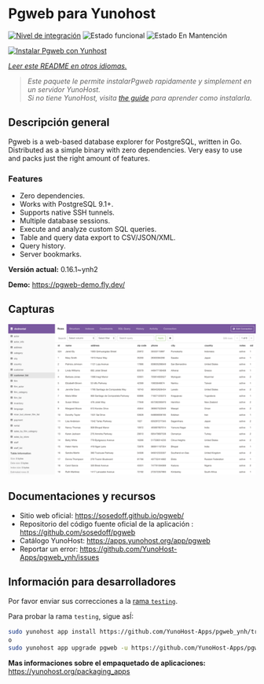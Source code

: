 <!--
Este archivo README esta generado automaticamente<https://github.com/YunoHost/apps/tree/master/tools/readme_generator>
No se debe editar a mano.
-->

# Pgweb para Yunohost

[![Nivel de integración](https://dash.yunohost.org/integration/pgweb.svg)](https://ci-apps.yunohost.org/ci/apps/pgweb/) ![Estado funcional](https://ci-apps.yunohost.org/ci/badges/pgweb.status.svg) ![Estado En Mantención](https://ci-apps.yunohost.org/ci/badges/pgweb.maintain.svg)

[![Instalar Pgweb con Yunhost](https://install-app.yunohost.org/install-with-yunohost.svg)](https://install-app.yunohost.org/?app=pgweb)

*[Leer este README en otros idiomas.](./ALL_README.md)*

> *Este paquete le permite instalarPgweb rapidamente y simplement en un servidor YunoHost.*  
> *Si no tiene YunoHost, visita [the guide](https://yunohost.org/install) para aprender como instalarla.*

## Descripción general

Pgweb is a web-based database explorer for PostgreSQL, written in Go. Distributed as a simple binary with zero dependencies. Very easy to use and packs just the right amount of features.

### Features

- Zero dependencies.
- Works with PostgreSQL 9.1+.
- Supports native SSH tunnels.
- Multiple database sessions.
- Execute and analyze custom SQL queries.
- Table and query data export to CSV/JSON/XML.
- Query history.
- Server bookmarks.


**Versión actual:** 0.16.1~ynh2

**Demo:** <https://pgweb-demo.fly.dev/>

## Capturas

![Captura de Pgweb](./doc/screenshots/screenshot.png)

## Documentaciones y recursos

- Sitio web oficial: <https://sosedoff.github.io/pgweb/>
- Repositorio del código fuente oficial de la aplicación : <https://github.com/sosedoff/pgweb>
- Catálogo YunoHost: <https://apps.yunohost.org/app/pgweb>
- Reportar un error: <https://github.com/YunoHost-Apps/pgweb_ynh/issues>

## Información para desarrolladores

Por favor enviar sus correcciones a la [rama `testing`](https://github.com/YunoHost-Apps/pgweb_ynh/tree/testing).

Para probar la rama `testing`, sigue asÍ:

```bash
sudo yunohost app install https://github.com/YunoHost-Apps/pgweb_ynh/tree/testing --debug
o
sudo yunohost app upgrade pgweb -u https://github.com/YunoHost-Apps/pgweb_ynh/tree/testing --debug
```

**Mas informaciones sobre el empaquetado de aplicaciones:** <https://yunohost.org/packaging_apps>

